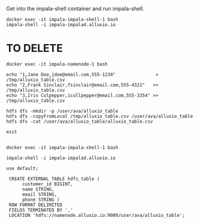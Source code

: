 Get into the impala-shell container and run impala-shell.

    docker exec -it impala-impala-shell-1 bash
    impala-shell -i impala-impalad.alluxio.io

# TO DELETE

    docker exec -it impala-namenode-1 bash

    echo "1,Jane Doe,jdoe@email.com,555-1234"               > /tmp/alluxio_table.csv
    echo "2,Frank Sinclair,fsinclair@email.com,555-4321"   >> /tmp/alluxio_table.csv
    echo "3,Iris Culpepper,icullpepper@email.com,555-3354" >> /tmp/alluxio_table.csv

    hdfs dfs -mkdir -p /user/ava/alluxio_table
    hdfs dfs -copyFromLocal /tmp/alluxio_table.csv /user/ava/alluxio_table
    hdfs dfs -cat /user/ava/alluxio_table/alluxio_table.csv

    exit


    docker exec -it impala-impala-shell-1 bash

    impala-shell -i impala-impalad.alluxio.io

    use default;

     CREATE EXTERNAL TABLE hdfs_table (
          customer_id BIGINT,
          name STRING,
          email STRING,
          phone STRING ) 
     ROW FORMAT DELIMITED
     FIELDS TERMINATED BY ','
     LOCATION 'hdfs://namenode.alluxio.io:9000/user/ava/alluxio_table';